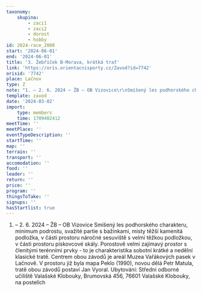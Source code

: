 ```yaml
---
taxonomy:
    skupina:
        - zaci1
        - zaci2
        - dorost
        - hobby
id: 2024-race_2080
start: '2024-06-01'
end: '2024-06-01'
title: '3. Žebříček B-Morava, krátká trať'
link: 'https://oris.orientacnisporty.cz/Zavod?id=7742'
orisid: '7742'
place: Lačnov
type: Z
note: "1. – 2. 6. 2024 – ŽB – OB Vizovice\r\nSmíšený les podhorského charakteru, minimum podrostu, svažité partie s bažinkami, místy těžší kamenitá podložka, v části prostoru náročné sesuviště s velmi těžkou podložkou, v části prostoru pískovcové skály. Porostově velmi zajímavý prostor s členitými terénními prvky - to je charakteristika sobotní krátké a nedělní klasické tratě. Centrem obou závodů je areál Muzea Vařákových pasek v Lačnově. V prostoru již byla mapa Peklo (1990), novou dělá Petr Matula, tratě obou závodů postaví Jan Vyoral.\r\nUbytování: Střední odborné učiliště Valašské Klobouky, Brumovská 456, 76601 Valašské Klobouky, na postelích"
template: zavod
date: '2024-03-02'
import:
    type: members
    time: 1709402412
meetTime: ''
meetPlace: ''
eventTypeDescription: ''
startTime: ''
map: ''
terrain: ''
transport: ''
accomodation: ''
food: ''
leader: ''
return: ''
price: ''
program: ''
thingsToTake: ''
signups: ''
hasStartlist: true
---
```


1. – 2. 6. 2024 – ŽB – OB Vizovice
Smíšený les podhorského charakteru, minimum podrostu, svažité partie s bažinkami, místy těžší kamenitá podložka, v části prostoru náročné sesuviště s velmi těžkou podložkou, v části prostoru pískovcové skály. Porostově velmi zajímavý prostor s členitými terénními prvky - to je charakteristika sobotní krátké a nedělní klasické tratě. Centrem obou závodů je areál Muzea Vařákových pasek v Lačnově. V prostoru již byla mapa Peklo (1990), novou dělá Petr Matula, tratě obou závodů postaví Jan Vyoral.
Ubytování: Střední odborné učiliště Valašské Klobouky, Brumovská 456, 76601 Valašské Klobouky, na postelích
